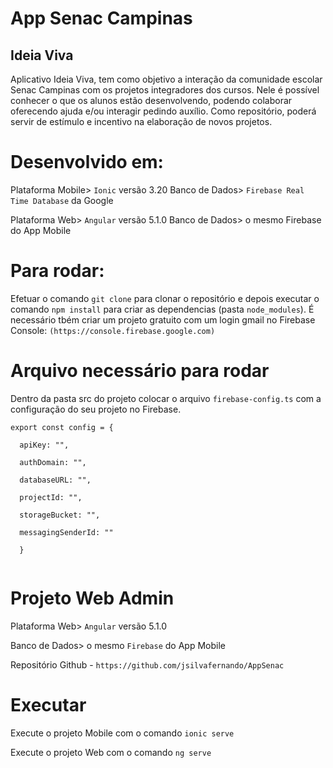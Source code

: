 # App Senac Campinas
## Ideia Viva

Aplicativo Ideia Viva, tem como objetivo a interação da comunidade escolar Senac Campinas com os projetos integradores dos cursos.
Nele é possível conhecer o que os alunos estão desenvolvendo, podendo colaborar oferecendo ajuda e/ou interagir pedindo auxílio.
Como repositório, poderá servir de estímulo e incentivo na elaboração de novos projetos.

# Desenvolvido em:
Plataforma Mobile> ``Ionic`` versão 3.20
Banco de Dados> ``Firebase Real Time Database`` da Google

Plataforma Web> ``Angular`` versão 5.1.0
Banco de Dados> o mesmo Firebase do App Mobile

# Para rodar:
Efetuar o comando ``git clone`` para clonar o repositório e depois executar o comando ``npm install`` para criar as dependencias (pasta ``node_modules``).
É necessário tbém criar um projeto gratuito com um login gmail no Firebase Console:
``(https://console.firebase.google.com)``

# Arquivo necessário para rodar
Dentro da pasta src do projeto colocar o arquivo ``firebase-config.ts`` com a configuração do seu projeto no Firebase.

```
export const config = {

  apiKey: "",
  
  authDomain: "",
  
  databaseURL: "",
  
  projectId: "",
  
  storageBucket: "",
  
  messagingSenderId: ""
  
  }   
  
```

# Projeto Web Admin 
Plataforma Web> ``Angular`` versão 5.1.0

Banco de Dados> o mesmo ``Firebase`` do App Mobile

Repositório Github - `https://github.com/jsilvafernando/AppSenac`

# Executar
Execute o projeto Mobile com o comando ``ionic serve``

Execute o projeto Web com o comando ``ng serve``


